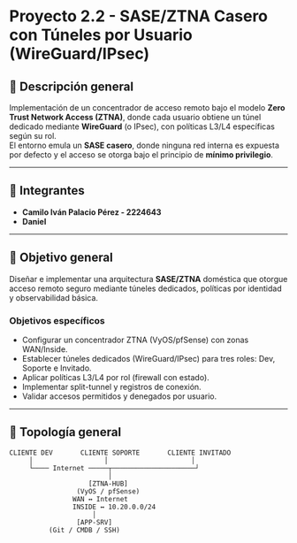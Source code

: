 # Proyecto 2.2 - SASE/ZTNA Casero con Túneles por Usuario (WireGuard/IPsec)

## 🧠 Descripción general
Implementación de un concentrador de acceso remoto bajo el modelo **Zero Trust Network Access (ZTNA)**, donde cada usuario obtiene un túnel dedicado mediante **WireGuard** (o IPsec), con políticas L3/L4 específicas según su rol.  
El entorno emula un **SASE casero**, donde ninguna red interna es expuesta por defecto y el acceso se otorga bajo el principio de **mínimo privilegio**.

---

## 👥 Integrantes
- **Camilo Iván Palacio Pérez - 2224643**
- **Daniel**

---

## 🎯 Objetivo general
Diseñar e implementar una arquitectura **SASE/ZTNA** doméstica que otorgue acceso remoto seguro mediante túneles dedicados, políticas por identidad y observabilidad básica.

### Objetivos específicos
- Configurar un concentrador ZTNA (VyOS/pfSense) con zonas WAN/Inside.  
- Establecer túneles dedicados (WireGuard/IPsec) para tres roles: Dev, Soporte e Invitado.  
- Aplicar políticas L3/L4 por rol (firewall con estado).  
- Implementar split-tunnel y registros de conexión.  
- Validar accesos permitidos y denegados por usuario.

---

## 🧱 Topología general
```text
CLIENTE DEV       CLIENTE SOPORTE       CLIENTE INVITADO
     │                  │                     │
     └──── Internet ─────┬─────────────────────┘
                         │
                    [ZTNA-HUB]
                 (VyOS / pfSense)
                WAN ↔ Internet
                INSIDE ↔ 10.20.0.0/24
                     │
                 [APP-SRV]
          (Git / CMDB / SSH)
